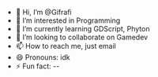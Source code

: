 - 👋 Hi, I’m @Gifrafi
- 👀 I’m interested in Programming
- 🌱 I’m currently learning GDScript, Phyton
- 💞️ I’m looking to collaborate on Gamedev
- 📫 How to reach me, just email
- 😄 Pronouns: idk
- ⚡ Fun fact: --

<!---
Gifrafi/Gifrafi is a ✨ special ✨ repository because its `README.md` (this file) appears on your GitHub profile.
You can click the Preview link to take a look at your changes.
--->
